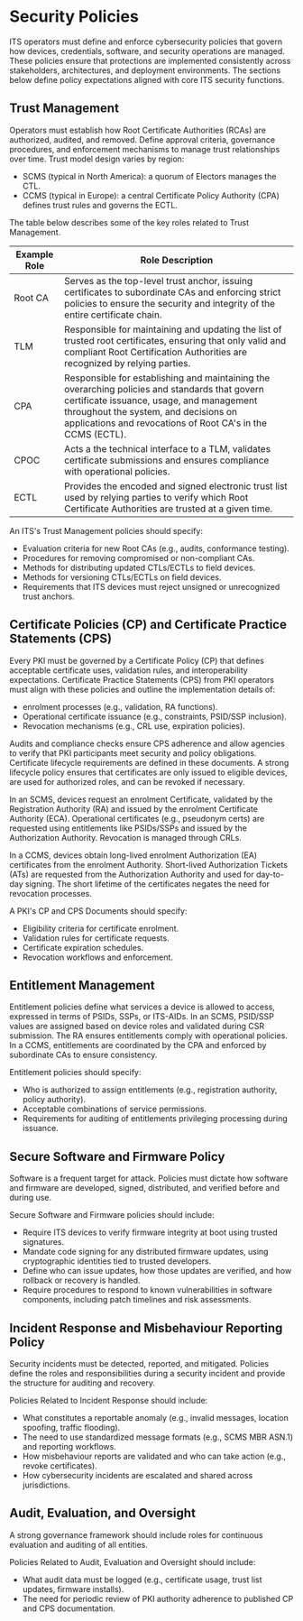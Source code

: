 # Security Policies

ITS operators must define and enforce cybersecurity policies that govern how devices, credentials, software, and security operations are managed. These policies ensure that protections are implemented consistently across stakeholders, architectures, and deployment environments. The sections below define policy expectations aligned with core ITS security functions.

## Trust Management

Operators must establish how Root Certificate Authorities (RCAs) are authorized, audited, and removed. Define approval criteria, governance procedures, and enforcement mechanisms to manage trust relationships over time. Trust model design varies by region:

- SCMS (typical in North America): a quorum of Electors manages the CTL.
- CCMS (typical in Europe): a central Certificate Policy Authority (CPA) defines trust rules and governs the ECTL.

The table below describes some of the key roles related to Trust Management.

| Example Role | Role Description                                             |
| ------------ | ------------------------------------------------------------ |
| Root CA      | Serves as the top-level trust anchor, issuing certificates to subordinate CAs and enforcing strict policies to ensure the security and integrity of the entire certificate chain. |
| TLM          | Responsible for maintaining and updating the list of trusted root certificates, ensuring that only valid and compliant Root Certification Authorities are recognized by relying parties. |
| CPA          | Responsible for establishing and maintaining the overarching policies and standards that govern certificate issuance, usage, and management throughout the system, and decisions on applications and revocations of Root CA's in the CCMS (ECTL). |
| CPOC         | Acts a the technical interface to a TLM, validates certificate submissions and ensures compliance with operational policies. |
| ECTL         | Provides the encoded and signed electronic trust list used by relying parties to verify which Root Certificate Authorities are trusted at a given time. |

An ITS's Trust Management policies should specify:

- Evaluation criteria for new Root CAs (e.g., audits, conformance testing).
- Procedures for removing compromised or non-compliant CAs.
- Methods for distributing updated CTLs/ECTLs to field devices.
- Methods for versioning CTLs/ECTLs on field devices.
- Requirements that ITS devices must reject unsigned or unrecognized trust anchors.

## Certificate Policies (CP) and Certificate Practice Statements (CPS)

Every PKI must be governed by a Certificate Policy (CP) that defines acceptable certificate uses, validation rules, and interoperability expectations. Certificate Practice Statements (CPS) from PKI operators must align with these policies and outline the implementation details of:

- enrolment processes (e.g., validation, RA functions).
- Operational certificate issuance (e.g., constraints, PSID/SSP inclusion).
- Revocation mechanisms (e.g., CRL use, expiration policies).

Audits and compliance checks ensure CPS adherence and allow agencies to verify that PKI participants meet security and policy obligations. Certificate lifecycle requirements are defined in these documents.  A strong lifecycle policy ensures that certificates are only issued to eligible devices, are used for authorized roles, and can be revoked if necessary.

In an SCMS, devices request an enrolment Certificate, validated by the Registration Authority (RA) and issued by the enrolment Certificate Authority (ECA). Operational certificates (e.g., pseudonym certs) are requested using entitlements like PSIDs/SSPs and issued by the Authorization Authority. Revocation is managed through CRLs.

In a CCMS, devices obtain long-lived enrolment Authorization (EA) certificates from the enrolment Authority. Short-lived Authorization Tickets (ATs) are requested from the Authorization Authority and used for day-to-day signing. The short lifetime of the certificates negates the need for revocation processes.

A PKI's CP and CPS Documents should specify:

- Eligibility criteria for certificate enrolment.
- Validation rules for certificate requests.
- Certificate expiration schedules.
- Revocation workflows and enforcement.

## Entitlement Management

Entitlement policies define what services a device is allowed to access, expressed in terms of PSIDs, SSPs, or ITS-AIDs. In an SCMS, PSID/SSP values are assigned based on device roles and validated during CSR submission. The RA ensures entitlements comply with operational policies. In a CCMS, entitlements are coordinated by the CPA and enforced by subordinate CAs to ensure consistency.

Entitlement policies should specify:

- Who is authorized to assign entitlements (e.g., registration authority, policy authority).
- Acceptable combinations of service permissions.
- Requirements for auditing of entitlements privileging processing during issuance.

## Secure Software and Firmware Policy

Software is a frequent target for attack. Policies must dictate how software and firmware are developed, signed, distributed, and verified before and during use.

Secure Software and Firmware policies should include:

- Require ITS devices to verify firmware integrity at boot using trusted signatures.
- Mandate code signing for any distributed firmware updates, using cryptographic identities tied to trusted developers.
- Define who can issue updates, how those updates are verified, and how rollback or recovery is handled.
- Require procedures to respond to known vulnerabilities in software components, including patch timelines and risk assessments.

## Incident Response and Misbehaviour Reporting Policy

Security incidents must be detected, reported, and mitigated. Policies define the roles and responsibilities during a security incident and provide the structure for auditing and recovery.

Policies Related to Incident Response should include:

- What constitutes a reportable anomaly (e.g., invalid messages, location spoofing, traffic flooding).
- The need to use standardized message formats (e.g., SCMS MBR ASN.1) and reporting workflows.
- How misbehaviour reports are validated and who can take action (e.g., revoke certificates).
- How cybersecurity incidents are escalated and shared across jurisdictions.

## Audit, Evaluation, and Oversight

A strong governance framework should include roles for continuous evaluation and auditing of all entities.

Policies Related to Audit, Evaluation and Oversight should include:  

- What audit data must be logged (e.g., certificate usage, trust list updates, firmware installs).
- The need for periodic review of PKI authority adherence to published CP and CPS documentation.

